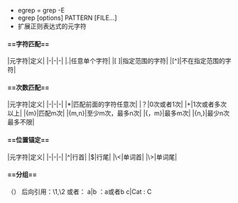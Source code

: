 + egrep = grep -E
+ egrep [options] PATTERN [FILE...]
+ 扩展正则表达式的元字符
#### ==**字符匹配**==
|元字符|定义|
|-|-|-|
|.|任意单个字符|
|[ ]|指定范围的字符|
|[^]|不在指定范围的字符|
#### ==**次数匹配**==
|元字符|定义|
|-|-|-|
|*|匹配前面的字符任意次|
|？|0次或者1次|
|+|1次或者多次以上|
|{m}|匹配m次|
|{m,n}|至少m次，最多n次|
|{，m}|最多m次|
|{n,}|最少n次最多不限|

#### ==**位置锚定**==
|元字符|定义|
|-|-|-|
|^|行首|
|$|行尾|
|\\<|单词首|
|\\>|单词尾|

#### ==**分组**==
（）
 后向引用：\\1,\\2
或者：
a|b ：a或者b
c|Cat : C